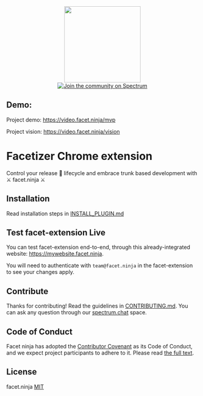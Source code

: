 <div align="center">
  <a href="https://github.com/facets-io/facet-extension">
    <img width="200" src="https://facet.ninja/images/facet-logo.png">
  </a>
  <br>
  <a href='https://spectrum.chat/facet'>
  <img src='https://withspectrum.github.io/badge/badge.svg' alt='Join the community on Spectrum'></a>
</div>

## Demo:

Project demo: https://video.facet.ninja/mvp

Project vision: https://video.facet.ninja/vision

# Facetizer Chrome extension

Control your release 🚀 lifecycle and embrace trunk based development with ⚔️ facet.ninja ⚔️

## Installation

Read installation steps in [INSTALL_PLUGIN.md](./readme_assets/INSTALL_PLUGIN.md)

## Test facet-extension Live

You can test facet-extension end-to-end, through this already-integrated website: https://mywebsite.facet.ninja.

You will need to authenticate with `team@facet.ninja` in the facet-extension to see your changes apply.

## Contribute

Thanks for contributing! Read the guidelines in [CONTRIBUTING.md](./CONTRIBUTING.md). You can ask any question through our [spectrum.chat](https://spectrum.chat/facet) space.

## Code of Conduct

Facet ninja has adopted the [Contributor Covenant](https://www.contributor-covenant.org/) as its Code of Conduct, and we expect project participants to adhere to it.
Please read [the full text](/CODE_OF_CONDUCT.md).

## License
facet.ninja [MIT](./LICENSE)